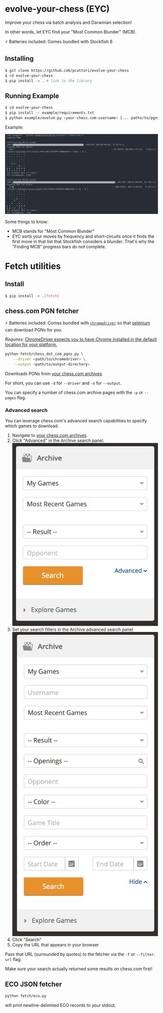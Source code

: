 # evolve-your-chess (EYC)

Improve your chess via batch analysis and Darwinian selection!

In other words, let EYC find your "Most Common Blunder" (MCB).

:zap: Batteries included: Comes bundled with Stockfish 8

## Installing

```sh
$ git clone https://github.com/pcattori/evolve-your-chess
$ cd evolve-your-chess
$ pip install -e . # link to the library
```

## Running Example

```sh
$ cd evolve-your-chess
$ pip install -r example/requirements.txt
$ python example/evolve.py <your-chess.com-username> [... paths/to/pgns]
```

Example:

![evolve-example](assets/evolve.png)

Some things to know:
- MCB stands for "Most Common Blunder"
- EYC sorts your moves by frequency and short-circuits once it finds the first move in that list that Stockfish considers a blunder. That's why the "Finding MCB" progress bars do not complete.

# Fetch utilities

## Install

```sh
$ pip install -e .[fetch]
```

## chess.com PGN fetcher

:zap: Batteries included: Comes bundled with [`chromedriver`](https://sites.google.com/a/chromium.org/chromedriver/) so that [selenium](https://github.com/SeleniumHQ/selenium) can download PGNs for you.

*Requires:* [ChromeDriver expects you to have Chrome installed in the default location for your platform.](https://sites.google.com/a/chromium.org/chromedriver/getting-started)

```sh
python fetch/chess_dot_com_pgns.py \
    --driver <path/to/chromedriver> \
    --output <path/to/output-directory>
```

Downloads PGNs from [your chess.com archives](https://www.chess.com/games/archive).

For short, you can use `-d` for `--driver` and `-o` for `--output`.

You can specify a number of chess.com archive pages with the `-p` or `--pages` flag.

### Advanced search

You can leverage chess.com's advanced search capabilities to specify which games to download.

1. Navigate to [your chess.com archives](https://www.chess.com/games/archive).
2. Click  "Advanced" in the Archive search panel.
    ![simple-search](assets/simple-search.png)
3. Set your search filters in the Archive advanced search panel
    ![advanced-search](assets/advanced-search.png)
4. Click "Search"
5. Copy the URL that appears in your browser

Pass that URL (surrounded by quotes) to the fetcher via the `-f` or `--filter-url` flag.

Make sure your search actually returned some results on chess.com first!

## ECO JSON fetcher

```sh
python fetch/eco.py
```

will print newline-delimited ECO records to your stdout.

